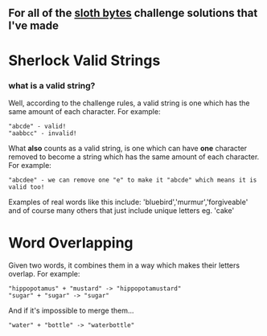 ## For all of the [sloth bytes](https://slothbytes.beehiiv.com/subscribe?ref=vPltYPtWYd) challenge solutions that I've made ## 

# Sherlock Valid Strings #
### what is a valid string? ###
Well, according to the challenge rules, a valid string is one which has the same amount of each character.
For example:
```
"abcde" - valid!
"aabbcc" - invalid!
```
What **also** counts as a valid string, is one which can have **one** character removed to become a string which has the same amount of each character.
For example:
```
"abcdee" - we can remove one "e" to make it "abcde" which means it is valid too!
```
Examples of real words like this include: 'bluebird','murmur','forgiveable' and of course many others that just include unique letters eg. 'cake' 


# Word Overlapping #
Given two words, it combines them in a way which makes their letters overlap. For example:
```
"hippopotamus" + "mustard" -> "hippopotamustard"
"sugar" + "sugar" -> "sugar"
```
And if it's impossible to merge them...
```
"water" + "bottle" -> "waterbottle"
```



